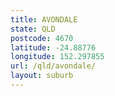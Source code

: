 ```yaml
---
title: AVONDALE
state: QLD
postcode: 4670
latitude: -24.88776
longitude: 152.297855
url: /qld/avondale/
layout: suburb
---
```

